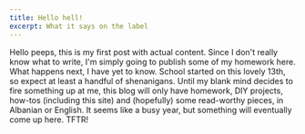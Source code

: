 ```yaml
---
title: Hello hell!
excerpt: What it says on the label
---
```


Hello peeps, this is my first post with actual content. Since
I don't really know what to write, I'm simply going to publish some
of my homework here. What happens next, I have yet to know. School
started on this lovely 13th, so expect at least a handful of
shenanigans. Until my blank mind decides to fire something up at
me, this blog will only have homework, DIY projects, how-tos
(including this site) and (hopefully) some read-worthy pieces, in
Albanian or English. It seems like a busy year, but something will
eventually come up here. TFTR!
